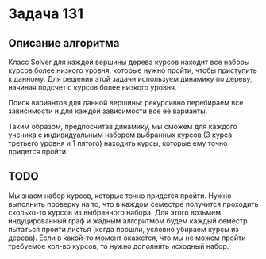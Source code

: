 # Задача 131

## Описание алгоритма

Класс Solver для каждой вершины дерева курсов находит все наборы курсов более низкого уровня, которые нужно пройти, чтобы приступить к данному.
Для решения этой задачи используем динамику по дереву, начиная подсчет с курсов более низкого уровня. 

Поиск вариантов для данной вершины: рекурсивно перебираем все зависимости и для каждой зависимости все её варианты.

Таким образом, предпосчитав динамику, мы сможем для каждого ученика с индивидуальным набором выбранных курсов (3 курса третьего уровня и 1 пятого) находить курсы, которые ему точно придется пройти.


## TODO

Мы знаем набор курсов, которые точно придется пройти. Нужно выполнить проверку на то, что в каждом семестре получится проходить сколько-то курсов из выбранного набора. Для этого возьмем индуцированный граф и жадным алгоритмом будем каждый семестр пытаться пройти листья (когда прошли, условно убираем курсы из дерева). Если в какой-то момент окажется, что мы не можем пройти требуемое кол-во курсов, то нужно дополнять исходный набор.
